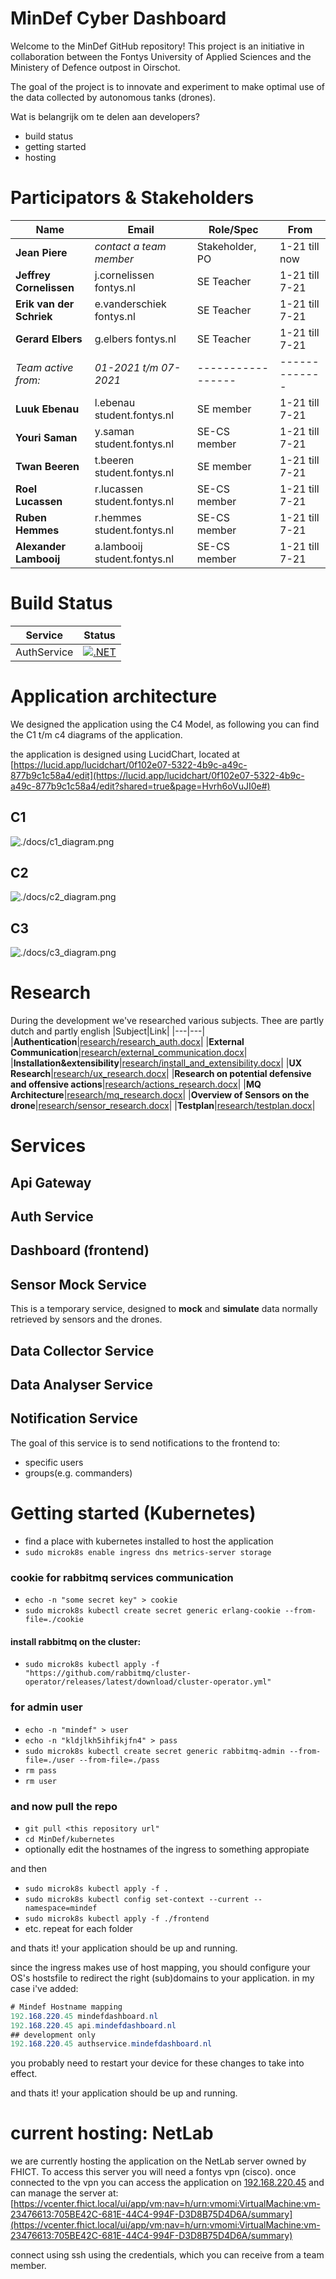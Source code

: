 # MinDef Cyber Dashboard
Welcome to the MinDef GitHub repository!
This project is an initiative in collaboration between the Fontys University of Applied Sciences and the Ministery of Defence outpost in Oirschot.

The goal of the project is to innovate and experiment to make optimal use of the data collected by autonomous tanks (drones).


Wat is belangrijk om te delen aan developers?
- build status
- getting started
- hosting

# Participators & Stakeholders
|Name|Email|Role/Spec|From|
|---|---|---|---|
|**Jean Piere**|*contact a team member*|Stakeholder, PO|1-21 till now|
|**Jeffrey Cornelissen**|j.cornelissen fontys.nl|SE Teacher|1-21 till 7-21|
|**Erik van der Schriek**|e.vanderschiek fontys.nl|SE Teacher|1-21 till 7-21|
|**Gerard Elbers**|g.elbers fontys.nl|SE Teacher|1-21 till 7-21|
|*Team active from:*|*01-2021 t/m 07-2021*|-----------------|-------------|
|**Luuk Ebenau**|l.ebenau student.fontys.nl|SE member|1-21 till 7-21|
|**Youri Saman**|y.saman student.fontys.nl|SE-CS member|1-21 till 7-21|
|**Twan Beeren**|t.beeren student.fontys.nl|SE member|1-21 till 7-21|
|**Roel Lucassen**|r.lucassen student.fontys.nl|SE-CS member|1-21 till 7-21|
|**Ruben Hemmes**|r.hemmes student.fontys.nl|SE-CS member|1-21 till 7-21|
|**Alexander Lambooij**|a.lambooij student.fontys.nl|SE-CS member|1-21 till 7-21|

# Build Status
|Service|Status|
|---|---|
|AuthService|[![.NET](https://github.com/fhict-mindef-s66/MinDef-AuthService/actions/workflows/dotnet.yml/badge.svg?branch=master)](https://github.com/fhict-mindef-s66/MinDef-AuthService/actions/workflows/dotnet.yml)|

# Application architecture
We designed the application using the C4 Model, as following you can find the C1 t/m c4 diagrams of the application.

the application is designed using LucidChart, located at [https://lucid.app/lucidchart/0f102e07-5322-4b9c-a49c-877b9c1c58a4/edit](https://lucid.app/lucidchart/0f102e07-5322-4b9c-a49c-877b9c1c58a4/edit?shared=true&page=Hvrh6oVuJI0e#)
## C1
![./docs/c1_diagram.png](./docs/c1_diagram.png)
## C2
![./docs/c2_diagram.png](./docs/c2_diagram.png)
## C3
![./docs/c3_diagram.png](./docs/c3_diagram.png)

# Research
During the development we've researched various subjects. Thee are partly dutch and partly english
|Subject|Link|
|---|---|
|**Authentication**|[research/research_auth.docx](./docs/research/research_auth.docx)|
|**External Communication**|[research/external_communication.docx](./docs/research/external_communication.docx)|
|**Installation&extensibility**|[research/install_and_extensibility.docx](./docs/research/instal_and_extensibility.docx)|
|**UX Research**|[research/ux_research.docx](./docs/research/ux_research.docx)|
|**Research on potential defensive and offensive actions**|[research/actions_research.docx](./docs/research/actions_research.docx)|
|**MQ Architecture**|[research/mq_research.docx](./docs/research/mq_research.docx)|
|**Overview of Sensors on the drone**|[research/sensor_research.docx](./docs/research/sensor_research.docx)|
|**Testplan**|[research/testplan.docx](./docs/research/testplan.docx)|
# Services
## Api Gateway

## Auth Service

## Dashboard (frontend)

## Sensor Mock Service
This is a temporary service, designed to **mock** and **simulate** data normally retrieved by sensors and the drones. 
## Data Collector Service
## Data Analyser Service

## Notification Service
The goal of this service is to send notifications to the frontend to:
-  specific users
-  groups(e.g. commanders)



# Getting started (Kubernetes)

- find a place with kubernetes installed to host the application
- ```sudo microk8s enable ingress dns metrics-server storage```

### cookie for rabbitmq services communication
- ```echo -n "some secret key" > cookie```
- ```sudo microk8s kubectl create secret generic erlang-cookie --from-file=./cookie```
#### install rabbitmq on the cluster:
- ```sudo microk8s kubectl apply -f "https://github.com/rabbitmq/cluster-operator/releases/latest/download/cluster-operator.yml"```
### for admin user
- ```echo -n "mindef" > user```
- ```echo -n "kldjlkh5ihfikjfn4" > pass```
- ```sudo microk8s kubectl create secret generic rabbitmq-admin --from-file=./user --from-file=./pass```
- ```rm pass```
- ```rm user```

### and now pull the repo
- ```git pull <this repository url"```
- ```cd MinDef/kubernetes```
- optionally edit the hostnames of the ingress to something appropiate 

and then
- ```sudo microk8s kubectl apply -f .```
- ```sudo microk8s kubectl config set-context --current --namespace=mindef```
- ```sudo microk8s kubectl apply -f ./frontend```
- etc. repeat for each folder

and thats it! your application should be up and running.

since the ingress makes use of host mapping, you should configure your OS's hostsfile to redirect the right (sub)domains to your application. 
in my case i've added:
```cs
# Mindef Hostname mapping
192.168.220.45 mindefdashboard.nl
192.168.220.45 api.mindefdashboard.nl
## development only
192.168.220.45 authservice.mindefdashboard.nl
```
you probably need to restart your device for these changes to take into effect.

and thats it! your application should be up and running.


# current hosting: NetLab
we are currently hosting the application on the NetLab server owned by FHICT. To access this server you will need a fontys vpn (cisco).
once connected to the vpn you can access the application on [192.168.220.45](192.168.220.45)
and can manage the server at: [https://vcenter.fhict.local/ui/app/vm;nav=h/urn:vmomi:VirtualMachine:vm-23476613:705BE42C-681E-44C4-994F-D3D8B75D4D6A/summary](https://vcenter.fhict.local/ui/app/vm;nav=h/urn:vmomi:VirtualMachine:vm-23476613:705BE42C-681E-44C4-994F-D3D8B75D4D6A/summary)

connect using ssh using the credentials, which you can receive from a team member.